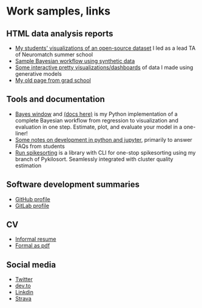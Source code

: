 # Work samples, links

## HTML data analysis reports
* [My students' visualizations of an open-source dataset](https://mmyros.gitlab.io/ermines-steinmetz/) I led as a lead TA of Neuromatch summer school
* [Sample Bayesian workflow using synthetic data](https://mmyros.github.io/bayes_examples/neurons_example.html) 
* [Some interactive pretty visualizations/dashboards](http://mmyros.herokuapp.com/)  of data I made using generative models
* [My old page from grad school](http://mmyros.github.io/mmyros_iu.github.io/) 

## Tools and documentation
* [Bayes window](https://github.com/mmyros/bayes-window) and [(docs here)](https://mmyros.github.io/bayes-book/index.html) is my Python implementation of a complete Bayesian workflow from regression to visualization and evaluation in one step. Estimate, plot, and evaluate your model in a one-liner!
* [Some notes on development in python and jupyter](http://dev.to/mmyros), primarily to answer FAQs from students
* [Run spikesorting](https://gitlab.com/mmyros/run_spikesorting) is a library with CLI for one-stop spikesorting using my branch of Pykilosort. Seamlessly integrated with cluster quality estimation

## Software development summaries
* [GitHub profile](https://github.com/mmyros)
* [GitLab profile](https://gitlab.com/mmyros)

## CV
* [Informal resume](https://mmyros.github.io/resume.html) 
* [Formal as pdf](https://mmyros.github.io/cv/CV_Myroshnychenko,_Maxym.pdf)
<!-- * [Formal as html (experimental)](https://mmyros.github.io/cv/CV_Myroshnychenko,_Maxym.html) -->
<!-- * [Formal as pdf](https://github.com/mmyros/mmyros.github.io/blob/master/github_io/extras/CV_Myroshnychenko%2C_Maxym.pdf) -->

## Social media
* [Twitter](https://twitter.com/mmyros)
* [dev.to](https://dev.to/mmyros)
* [Linkdin](https://www.linkedin.com/in/maxym-myroshnychenko-b79b2b51/)
* [Strava](https://www.strava.com/athletes/27873765) 
